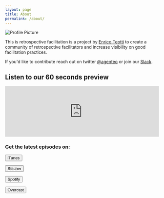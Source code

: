 ```yaml
---
layout: page
title: About
permalink: /about/
---
```


<img src="{{ site.baseurl }}/assets/logo.png" title="Profile Picture" class="profile">

This is retrospective facilitation is a project by [Enrico Teotti](http://enricoteotti.com) to create a community of retrospective facilitators and increase visibility on good facilitation practices.

If you'd like to contribute reach out on twitter [@agenteo](http://twitter.com/agenteo) or join our [Slack](/slack). 

<div class="wrapper">
    <div class="post-header-container">
  <h2 class="post-header">Listen to our 60 seconds preview</h2>
  <iframe width="100%" height="166" scrolling="no" frameborder="no" allow="autoplay" src="https://w.soundcloud.com/player/?url=https%3A//api.soundcloud.com/tracks/578761662&color=%23ff5500&auto_play=false&hide_related=false&show_comments=true&show_user=true&show_reposts=false&show_teaser=true"></iframe>
  </div>
</div>

<div class="wrapper">
    <div class="post-header-container">  
    <h3 class="post-header">Get the latest episodes on:</h3>
      <div class="listen-on">      
        <form action="https://itunes.apple.com/us/podcast/this-is-retrospective-facilitation/id1453928932?mt=2&app=podcast"><button>iTunes</button></form>
        <form action="https://www.stitcher.com/podcast/this-is-retrospective-facilitation"><button>Stitcher</button></form>
        <form action="https://open.spotify.com/show/0G0qzC53VxoHVzwgs6gtVF?si=kAwZzMPgRBCQicWQRUO4lQ"><button>Spotify</button></form>
        <form action="https://overcast.fm/itunes1453928932/this-is-retrospective-facilitation"><button>Overcast</button></form>
      </div>
    </div>
</div>